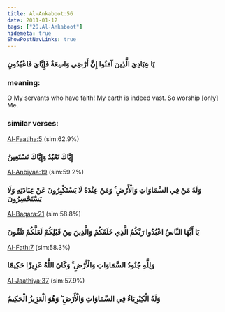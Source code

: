 ```yaml
---
title: Al-Ankaboot:56
date: 2011-01-12
tags: ["29.Al-Ankaboot"]
hidemeta: true 
ShowPostNavLinks: true 
---
```

### يَا عِبَادِيَ الَّذِينَ آمَنُوا إِنَّ أَرْضِي وَاسِعَةٌ فَإِيَّايَ فَاعْبُدُونِ
### meaning: 
O My servants who have faith! My earth is indeed vast. So worship [only] Me.
### similar verses: 

[Al-Faatiha:5](/1/5) (sim:62.9%)

### إِيَّاكَ نَعْبُدُ وَإِيَّاكَ نَسْتَعِينُ

[Al-Anbiyaa:19](/21/19) (sim:59.2%)

### وَلَهُ مَنْ فِي السَّمَاوَاتِ وَالْأَرْضِ ۚ وَمَنْ عِنْدَهُ لَا يَسْتَكْبِرُونَ عَنْ عِبَادَتِهِ وَلَا يَسْتَحْسِرُونَ

[Al-Baqara:21](/2/21) (sim:58.8%)

### يَا أَيُّهَا النَّاسُ اعْبُدُوا رَبَّكُمُ الَّذِي خَلَقَكُمْ وَالَّذِينَ مِنْ قَبْلِكُمْ لَعَلَّكُمْ تَتَّقُونَ

[Al-Fath:7](/48/7) (sim:58.3%)

### وَلِلَّهِ جُنُودُ السَّمَاوَاتِ وَالْأَرْضِ ۚ وَكَانَ اللَّهُ عَزِيزًا حَكِيمًا

[Al-Jaathiya:37](/45/37) (sim:57.9%)

### وَلَهُ الْكِبْرِيَاءُ فِي السَّمَاوَاتِ وَالْأَرْضِ ۖ وَهُوَ الْعَزِيزُ الْحَكِيمُ
